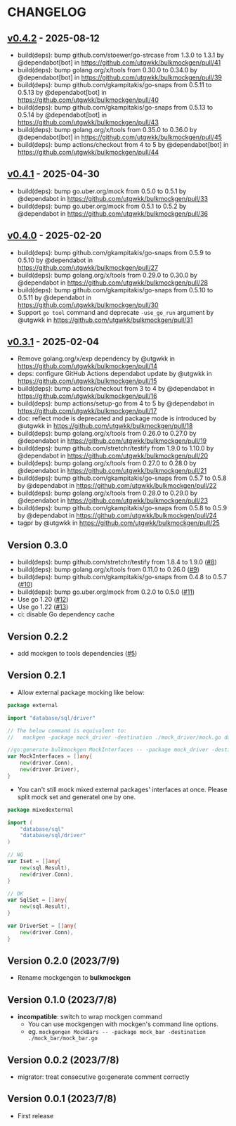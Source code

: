 # CHANGELOG

## [v0.4.2](https://github.com/utgwkk/bulkmockgen/compare/v0.4.1...v0.4.2) - 2025-08-12
- build(deps): bump github.com/stoewer/go-strcase from 1.3.0 to 1.3.1 by @dependabot[bot] in https://github.com/utgwkk/bulkmockgen/pull/41
- build(deps): bump golang.org/x/tools from 0.30.0 to 0.34.0 by @dependabot[bot] in https://github.com/utgwkk/bulkmockgen/pull/39
- build(deps): bump github.com/gkampitakis/go-snaps from 0.5.11 to 0.5.13 by @dependabot[bot] in https://github.com/utgwkk/bulkmockgen/pull/40
- build(deps): bump github.com/gkampitakis/go-snaps from 0.5.13 to 0.5.14 by @dependabot[bot] in https://github.com/utgwkk/bulkmockgen/pull/43
- build(deps): bump golang.org/x/tools from 0.35.0 to 0.36.0 by @dependabot[bot] in https://github.com/utgwkk/bulkmockgen/pull/45
- build(deps): bump actions/checkout from 4 to 5 by @dependabot[bot] in https://github.com/utgwkk/bulkmockgen/pull/44

## [v0.4.1](https://github.com/utgwkk/bulkmockgen/compare/v0.4.0...v0.4.1) - 2025-04-30
- build(deps): bump go.uber.org/mock from 0.5.0 to 0.5.1 by @dependabot in https://github.com/utgwkk/bulkmockgen/pull/33
- build(deps): bump go.uber.org/mock from 0.5.1 to 0.5.2 by @dependabot in https://github.com/utgwkk/bulkmockgen/pull/36

## [v0.4.0](https://github.com/utgwkk/bulkmockgen/compare/v0.3.1...v0.4.0) - 2025-02-20
- build(deps): bump github.com/gkampitakis/go-snaps from 0.5.9 to 0.5.10 by @dependabot in https://github.com/utgwkk/bulkmockgen/pull/27
- build(deps): bump golang.org/x/tools from 0.29.0 to 0.30.0 by @dependabot in https://github.com/utgwkk/bulkmockgen/pull/28
- build(deps): bump github.com/gkampitakis/go-snaps from 0.5.10 to 0.5.11 by @dependabot in https://github.com/utgwkk/bulkmockgen/pull/30
- Support `go tool` command and deprecate `-use_go_run` argument by @utgwkk in https://github.com/utgwkk/bulkmockgen/pull/31

## [v0.3.1](https://github.com/utgwkk/bulkmockgen/compare/v0.3.0...v0.3.1) - 2025-02-04
- Remove golang.org/x/exp dependency by @utgwkk in https://github.com/utgwkk/bulkmockgen/pull/14
- deps: configure GitHub Actions dependabot update by @utgwkk in https://github.com/utgwkk/bulkmockgen/pull/15
- build(deps): bump actions/checkout from 3 to 4 by @dependabot in https://github.com/utgwkk/bulkmockgen/pull/16
- build(deps): bump actions/setup-go from 4 to 5 by @dependabot in https://github.com/utgwkk/bulkmockgen/pull/17
- doc: reflect mode is deprecated and package mode is introduced by @utgwkk in https://github.com/utgwkk/bulkmockgen/pull/18
- build(deps): bump golang.org/x/tools from 0.26.0 to 0.27.0 by @dependabot in https://github.com/utgwkk/bulkmockgen/pull/19
- build(deps): bump github.com/stretchr/testify from 1.9.0 to 1.10.0 by @dependabot in https://github.com/utgwkk/bulkmockgen/pull/20
- build(deps): bump golang.org/x/tools from 0.27.0 to 0.28.0 by @dependabot in https://github.com/utgwkk/bulkmockgen/pull/21
- build(deps): bump github.com/gkampitakis/go-snaps from 0.5.7 to 0.5.8 by @dependabot in https://github.com/utgwkk/bulkmockgen/pull/22
- build(deps): bump golang.org/x/tools from 0.28.0 to 0.29.0 by @dependabot in https://github.com/utgwkk/bulkmockgen/pull/23
- build(deps): bump github.com/gkampitakis/go-snaps from 0.5.8 to 0.5.9 by @dependabot in https://github.com/utgwkk/bulkmockgen/pull/24
- tagpr by @utgwkk in https://github.com/utgwkk/bulkmockgen/pull/25

## Version 0.3.0

- build(deps): bump github.com/stretchr/testify from 1.8.4 to 1.9.0 ([#8](https://github.com/utgwkk/bulkmockgen/pull/8))
- build(deps): bump golang.org/x/tools from 0.11.0 to 0.26.0 ([#9](https://github.com/utgwkk/bulkmockgen/pull/9))
- build(deps): bump github.com/gkampitakis/go-snaps from 0.4.8 to 0.5.7 ([#10](https://github.com/utgwkk/bulkmockgen/pull/10))
- build(deps): bump go.uber.org/mock from 0.2.0 to 0.5.0 ([#11](https://github.com/utgwkk/bulkmockgen/pull/11))
- Use go 1.20 ([#12](https://github.com/utgwkk/bulkmockgen/pull/12))
- Use go 1.22 ([#13](https://github.com/utgwkk/bulkmockgen/pull/13))
- ci: disable Go dependency cache

## Version 0.2.2

- add mockgen to tools dependencies ([#5](https://github.com/utgwkk/bulkmockgen/pull/5))

## Version 0.2.1

- Allow external package mocking like below:

```go
package external

import "database/sql/driver"

// The below command is equivalent to:
//   mockgen -package mock_driver -destination ./mock_driver/mock.go database/sql/driver Conn,Driver

//go:generate bulkmockgen MockInterfaces -- -package mock_driver -destination ./mock_driver/mock.go
var MockInterfaces = []any{
	new(driver.Conn),
	new(driver.Driver),
}
```

- You can't still mock mixed external packages' interfaces at once. Please split mock set and generatel one by one.

```go
package mixedexternal

import (
	"database/sql"
	"database/sql/driver"
)

// NG
var Iset = []any{
	new(sql.Result),
	new(driver.Conn),
}

// OK
var SqlSet = []any{
	new(sql.Result),
}

var DriverSet = []any{
	new(driver.Conn),
}

```

## Version 0.2.0 (2023/7/9)

- Rename mockgengen to **bulkmockgen**

## Version 0.1.0 (2023/7/8)

- **incompatible**: switch to wrap mockgen command
  - You can use mockgengen with mockgen's command line options.
  - eg. `mockgengen MockBars -- -package mock_bar -destination ./mock_bar/mock_bar.go`

## Version 0.0.2 (2023/7/8)

- migrator: treat consecutive go:generate comment correctly

## Version 0.0.1 (2023/7/8)

- First release
